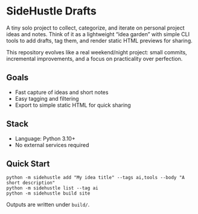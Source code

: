 # SideHustle Drafts

A tiny solo project to collect, categorize, and iterate on personal project ideas and notes. Think of it as a lightweight “idea garden” with simple CLI tools to add drafts, tag them, and render static HTML previews for sharing.

This repository evolves like a real weekend/night project: small commits, incremental improvements, and a focus on practicality over perfection.

## Goals
- Fast capture of ideas and short notes
- Easy tagging and filtering
- Export to simple static HTML for quick sharing

## Stack
- Language: Python 3.10+
- No external services required

## Quick Start
```
python -m sidehustle add "My idea title" --tags ai,tools --body "A short description"
python -m sidehustle list --tag ai
python -m sidehustle build site
```

Outputs are written under `build/`.

